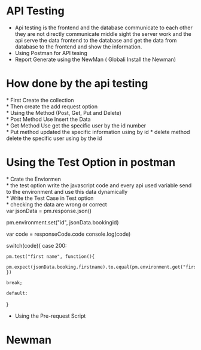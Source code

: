 # API Testing
* Api testing is the frontend and the database communicate to each other they are not directly communicate middle sight the server work and the api serve the data frontend to the database and get the data from database to the frontend and show the information.
* Using Postman for API tesing
* Report Generate using the NewMan ( Globali Install the Newman) 
<!DOCTYPE html>
<html>
<head>
</head>
<body>
 <h1>How done by the api testing</h1>
  * First Create the collection <br>
  * Then create the add request option <br>
  * Using the Method (Post, Get, Put and Delete) <br>
  * Post Method Use Insert the Data <br>
  * Get Method Use get the specific user by the id number <br>
  * Put method updated the specific information using by id
  * delete method delete the specific user using by the id
  <h1>Using the Test Option in postman</h1>
  * Crate the Enviormen <br>
  * the test option write the javascript code and every api used variable send to the environment and use this data dynamically <br>
  * Write the Test Case in Test option <br>
  * checking the data are wrong or correct <br>
  var jsonData = pm.response.json()

pm.environment.set("id", jsonData.bookingid)

var code = responseCode.code
console.log(code)

switch(code){
    case 200:

    pm.test("first name", function(){
        pm.expect(jsonData.booking.firstname).to.equal(pm.environment.get("firsname"))
    })

    break;

    default:
} 
<br>

* Using the Pre-request Script
<h1>Newman</h1>
  
</body>
</html>
